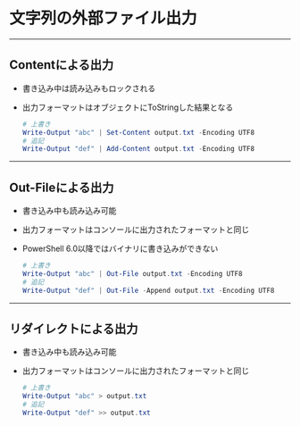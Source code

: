 # 文字列の外部ファイル出力

***

## Contentによる出力

* 書き込み中は読み込みもロックされる
* 出力フォーマットはオブジェクトにToStringした結果となる

  ```PowerShell
  # 上書き
  Write-Output "abc" | Set-Content output.txt -Encoding UTF8
  # 追記
  Write-Output "def" | Add-Content output.txt -Encoding UTF8
  ```

***

## Out-Fileによる出力

* 書き込み中も読み込み可能
* 出力フォーマットはコンソールに出力されたフォーマットと同じ
* PowerShell 6.0以降ではバイナリに書き込みができない

  ```PowerShell
  # 上書き
  Write-Output "abc" | Out-File output.txt -Encoding UTF8
  # 追記
  Write-Output "def" | Out-File -Append output.txt -Encoding UTF8
  ```

***

## リダイレクトによる出力

* 書き込み中も読み込み可能
* 出力フォーマットはコンソールに出力されたフォーマットと同じ

  ```PowerShell
  # 上書き
  Write-Output "abc" > output.txt
  # 追記
  Write-Output "def" >> output.txt
  ```
